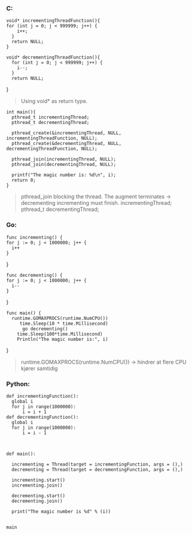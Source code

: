 
### C:

    void* incrementingThreadFunction(){
    for (int j = 0; j < 999999; j++) {
        i++;
      }
      return NULL;
    }

    void* decrementingThreadFunction(){
      for (int j = 0; j < 999999; j++) {
        i--;
      }
      return NULL;
  }

>Using void* as return type.

    int main(){
      pthread_t incrementingThread;
      pthread_t decrementingThread;

      pthread_create(&incrementingThread, NULL, incrementingThreadFunction, NULL);
      pthread_create(&decrementingThread, NULL, decrementingThreadFunction, NULL);

      pthread_join(incrementingThread, NULL);
      pthread_join(decrementingThread, NULL);

      printf("The magic number is: %d\n", i);
      return 0;
    }

>pthread_join blocking the thread.
>The augment terminates -> decrementing
>incrementing must finish.
>incrementingThread; pthread_t decrementingThread;

### Go:

    func incrementing() {
    for j := 0; j < 1000000; j++ {
      i++
    }
  }

    func decrementing() {
    for j := 0; j < 1000000; j++ {
      i--
    }
  }

    func main() {
      runtime.GOMAXPROCS(runtime.NumCPU())   
	     time.Sleep(10 * time.Millisecond)
	      go decrementing()
        time.Sleep(100*time.Millisecond)
        Println("The magic number is:", i)
}

>runtime.GOMAXPROCS(runtime.NumCPU())  ->  hindrer at flere CPU kjører samtidig


### Python:

    def incrementingFunction():
      global i
      for j in range(1000000):
          i = i + 1
    def decrementingFunction():
      global i
      for j in range(1000000):
          i = i - 1



    def main():

      incrementing = Thread(target = incrementingFunction, args = (),)
      decrementing = Thread(target = decrementingFunction, args = (),)

      incrementing.start()
      incrementing.join()

      decrementing.start()
      decrementing.join()

      print("The magic number is %d" % (i))


    main
